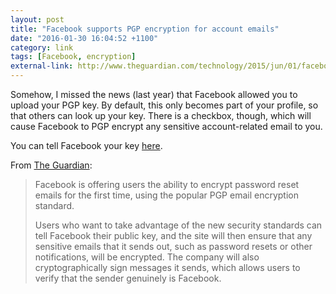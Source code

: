 ```yaml
---
layout: post
title: "Facebook supports PGP encryption for account emails"
date: "2016-01-30 16:04:52 +1100"
category: link
tags: [Facebook, encryption]
external-link: http://www.theguardian.com/technology/2015/jun/01/facebook-introduces-pgp-encryption-for-sensitive-emails
---
```


Somehow, I missed the news (last year) that Facebook allowed you to upload your PGP key. By default, this only becomes part of your profile, so that others can look up your key. There is a checkbox, though, which will cause Facebook to PGP encrypt any sensitive account-related email to you. 

You can tell Facebook your key [here][facebook].

From [The Guardian][article]:

<blockquote> 
Facebook is offering users the ability to encrypt password reset emails for the first time, using the popular PGP email encryption standard.

Users who want to take advantage of the new security standards can tell Facebook their public key, and the site will then ensure that any sensitive emails that it sends out, such as password resets or other notifications, will be encrypted. The company will also cryptographically sign messages it sends, which allows users to verify that the sender genuinely is Facebook.
</blockquote>



[article]: http://www.theguardian.com/technology/2015/jun/01/facebook-introduces-pgp-encryption-for-sensitive-emails
[facebook]: https://www.facebook.com/me/about?section=contact-info
